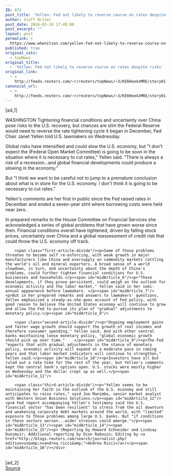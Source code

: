 ```yaml
---
ID: 872
post_title: 'Yellen: Fed not likely to reverse course on rates despite risks'
author: Staff Writer
post_date: 2016-02-10 17:40:00
post_excerpt: ""
layout: post
permalink: >
  https://www.whenitson.com/yellen-fed-not-likely-to-reverse-course-on-rates-despite-risks/
published: true
original_cats:
  - topNews
original_title:
  - 'Yellen: Fed not likely to reverse course on rates despite risks'
original_link:
  - >
    http://feeds.reuters.com/~r/reuters/topNews/~3/KE6Hee4zMRE/story01.htm
canonical_url:
  - >
    http://feeds.reuters.com/~r/reuters/topNews/~3/KE6Hee4zMRE/story01.htm
---
```

 [ad_1]
<br><div id="articleText">
<span id="midArticle_start"/>

<span id="midArticle_0"/><span class="focusParagraph" readability="6"><p><span class="articleLocation">WASHINGTON</span> Tightening financial conditions and uncertainty over China pose risks to the U.S. recovery, but chances are slim the Federal Reserve would need to reverse the rate tightening cycle it began in December, Fed Chair Janet Yellen told U.S. lawmakers on Wednesday.</p></span><span id="midArticle_1"/><p>Global risks have intensified and could slow the U.S. economy, but "I don't expect the (Federal Open Market Committee) is going to be soon in the situation where it is necessary to cut rates," Yellen said. "There is always a risk of a recession...and global financial developments could produce a slowing in the economy."</p><span id="midArticle_2"/><p>But "I think we want to be careful not to jump to a premature conclusion about what is in store for the U.S. economy. I don't think it is going to be necessary to cut rates."</p><span id="midArticle_3"/><p>Yellen's comments are her first in public since the Fed raised rates in December and ended a seven-year stint where borrowing costs were held near zero. </p><span id="midArticle_4"/><p>In prepared remarks to the House Committee on Financial Services she acknowledged a series of global problems that have grown worse since then. Financial conditions overall have tightened, driven by falling stock prices, uncertainty over China and a global reassessment of credit risk that could throw the U.S. economy off track.</p><span id="midArticle_5"/>
        
        <span class="first-article-divide"/><p>Some of those problems threaten to become self re-enforcing, with weak growth in major manufacturers like China and oversupply on commodity markets rattling the world's oil and mineral exporters. A broad sense of a world slowdown, in turn, and uncertainty about the depth of China's problems, could further tighten financial conditions for U.S. businesses and households.</p><span id="midArticle_6"/><p>"These developments, if they prove persistent, could weigh on the outlook for economic activity and the labor market," Yellen said in her semi-annual appearance before lawmakers. </p><span id="midArticle_7"/><p>But in her prepared remarks and answers to lawmakers' questions, Yellen emphasized a steady-as-she-goes account of Fed policy, with good reason to believe the United States economy will continue to grow and allow the Fed to pursue its plan of "gradual" adjustments to monetary policy.</p><span id="midArticle_8"/>
        
        <span class="second-article-divide"/><p>"Ongoing employment gains and faster wage growth should support the growth of real incomes and therefore consumer spending," Yellen said. And with other central banks maintaining loose monetary policy, "global economic growth should pick up over time."    </p><span id="midArticle_9"/><p>The Fed "expects that with gradual adjustments in the stance of monetary policy, economic activity will expand at a moderate pace in coming years and that labor market indicators will continue to strengthen," Yellen said.</p><span id="midArticle_10"/><p>Investors have all but ruled out a rate hike for the rest of the year, but Yellen's comments kept the central bank's options open. U.S. stocks were mostly higher on Wednesday and the dollar crept up as well.</p><span id="midArticle_11"/>
        
        <span class="third-article-divide"/><p>"Yellen seems to be maintaining her faith in the outlook of the U.S. economy and still anticipates to raise rates," said Joe Manimbo, senior market analyst with Western Union Business Solutions.</p><span id="midArticle_12"/><p>A Fed report accompanying Yellen's testimony said the U.S. financial sector "has been resilient" to stress from the oil downturn and weakening corporate debt markets around the world, with "limited" exposure to those problems among large U.S. banks. But "if conditions in these sectors worsen...wider stresses could emerge."</p><span id="midArticle_13"/><span id="midArticle_14"/><span id="midArticle_15"/><p> (Reporting by Howard Schneider and Lindsay Dunsmuir; Additional reporting by Dion Rabouin; Editing by <a href="http://blogs.reuters.com/search/journalist.php?edition=us&amp;n=andrea.ricci&amp;">Andrea Ricci</a>)</p><span id="midArticle_16"/></div>
<br>[ad_2]
<br><a href="http://feeds.reuters.com/~r/reuters/topNews/~3/KE6Hee4zMRE/story01.htm">Source </a>